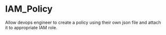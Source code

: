 # IAM_Policy
Allow devops engineer to create a policy using their own json file and attach it to appropriate IAM role.
